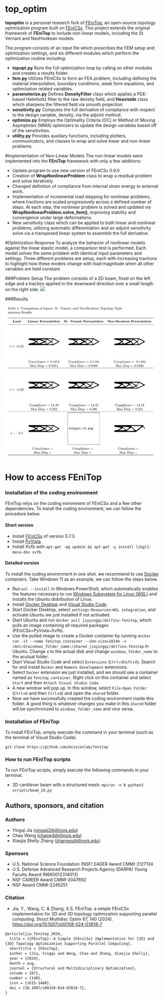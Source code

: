 # top_optim
**topoptim** is a personal research fork of [FEniTop](https://github.com/missionlab/fenitop), an open-source topology optimization program built on [FEniCSx](https://fenicsproject.org). This project extends the original framework of **FEniTop** to include non-linear models, including the St. Vernant and NeoHookean models. 

The program consists of an input file which prescribes the FEM setup and optimization settings, and six different modules which perform the optimization routine including: 
- **topopt.py** Runs the full optimization loop by calling on other modules and creates a results folder.
- **fem.py** Utilizes FEniCSx to form an FEA problem, including defining the material interpolation, boundary conditions, weak form equations, and optimization related variables.
- **parameterize.py** Defines **DensityFilter** class which applies a PDE-based Helmholtz filter to the raw density field, and **Heaviside** class which sharpens the filtered field via smooth projection.
- **sensitivity.py** Computes the full derivative of compliance with respect to the design variable, density, via the adjoint method.    
- **optimize.py** Employs the Optimality Criteria (OC) or Method of Moving Asymptotes (MMA) optimizers to update the design variables based off of the sensitivities.  
- **utility.py** Provides auxiliary functions, including plotters, communicators, and classes to wrap and solve linear and non-linear problems.

#Implementation of Non-Linear Models
The non-linear models were implemented into the **FEniTop** framework with only a few additions:
- Update program to use new version of FEniCSx 0.9.0
- Creation of **WrapNonlinearProblem** class to wrap a residual problem and solve iteratively.
- Changed definition of compliance from internal strain energy to external work.
- Implementation of incremental load stepping for nonlinear problems, where tractions are scaled progressively across a defined number of steps. At each step, the nonlinear problem is solved and updated via **WrapNonlinearProblem.solve_fem()**, improving stability and convergence under large deformations.
- New sensitivity class which can be applied to both linear and nonlinear problems, utilizing automatic differentiation and an adjoint sensitivity solve via a transposed linear system  to assemble the full derivative. 

#Optimization Response
To analyze the behavior of nonlinear models against the linear elastic model, a comparison test is performed. Each model solves the same problem with identical input parameters and settings. Three different problems are setup, each with increasing tractions to highlight how these models change with load magnitude when all other variables are held constant.

###Problem Setup
The problem consists of a 2D beam, fixed on the left edge and a traction applied in the downward direction over a small length on the right side. 
<img src="images/mechanism_2d.jpg">

###Results
<img src="images/topology_compare.png">

# How to access FEniTop

### Installation of the coding environment
FEniTop relys on the coding evironment of FEniCSx and a few other dependencies.
To install the coding environment, we can follow the procedure below.

#### Short version

- Install [FEniCSx](https://github.com/FEniCS/dolfinx) of version 0.7.3.
- Install [PyVista](https://github.com/pyvista/pyvista).
- Install Xvfb with `apt-get -qq update && apt-get -y install libgl1-mesa-dev xvfb`.

#### Detailed version

To install the coding environment in one shot, we recommend to use [Docker](https://www.docker.com/) containers. Take Windows 11 as an example, we can follow the steps below.

- Run `wsl --install` in Windows PowerShell, which automatically enables the features necessary to run [Windows Subsystem for Linux (WSL)](https://learn.microsoft.com/en-us/windows/wsl/install) and installs the Ubuntu distribution of Linux.
- Install [Docker Desktop](https://www.docker.com/products/docker-desktop) and [Visual Studio Code](https://code.visualstudio.com/).
- Start Docker Desktop, select `settings`-`Resources`-`WSL integration`, and activate Ubuntu we just installed if not activated.
- Start Ubuntu and run `docker pull jiayingqi/dolfinx-fenitop`, which pulls an image containing all required packages (FEniCSx+PyVista+Xvfb).
- Use the pulled image to create a Docker container by running `docker run -it --name fenitop_container --shm-size=1024m -v /mnt/d/windows_folder_name:/shared jiayingqi/dolfinx-fenitop` in Ubuntu. Change `d` to the actual disk and change `windows_folder_name` to the acutual folder.
- Start Visual Studio Code and select `Extensions` (`Ctrl`+`Shift`+`X`). Search for and install `Docker` and `Remote Development` extensions.
- Select `Docker` extension we just installed, and we should see a container named as `fenitop_container`. Right click on this container and select `Start` and then `Attach Visual Studio Code`.
- A new window will pop up. In this window, select `File`-`Open Folder` (`Ctrl`+`K` and then `Ctrl`+`O`) and open the `shared` folder.
- Now we have successfully created the coding environment inside this folder. A good thing is whatever changes you make in this `shared` folder will be synchronized to `windows_folder_name` and vice versa.

### Installation of FEniTop
To install FEniTop, simply execute the command in your terminal (such as the terminal of Visual Studio Code).
```
git clone https://github.com/missionlab/fenitop
```

### How to run FEniTop scripts
To run FEniTop scripts, simply execute the following commands in your terminal.

- 2D cantilever beam with a structured mesh: `mpirun -n 8 python3 scripts/beam_2d.py`


## Authors, sponsors, and citation

### Authors
- Yingqi Jia (yingqij2@illinois.edu)
- Chao Wang (chaow4@illinois.edu)
- Xiaojia Shelly Zhang (zhangxs@illinois.edu)

### Sponsors
- U.S. National Science Foundation (NSF) EAGER Award CMMI-2127134
- U.S. Defense Advanced Research Projects Agency (DARPA) Young Faculty Award (N660012314013)
- NSF CAREER Award CMMI-2047692
- NSF Award CMMI-2245251

### Citation
- Jia, Y., Wang, C. & Zhang, X.S. FEniTop: a simple FEniCSx implementation for 2D and 3D topology optimization supporting parallel computing. Struct Multidisc Optim 67, 140 (2024). https://doi.org/10.1007/s00158-024-03818-7

```
@article{jia_fenitop_2024,
  title = {{FEniTop}: A Simple {FEniCSx} Implementation for {2D} and {3D} Topology Optimization Supporting Parallel Computing},
  shorttitle = {FEniTop},
  author = {Jia, Yingqi and Wang, Chao and Zhang, Xiaojia Shelly},
  year = {2024},
  month = aug,
  journal = {Structural and Multidisciplinary Optimization},
  volume = {67},
  number = {140},
  issn = {1615-1488},
  doi = {10.1007/s00158-024-03818-7},
}
```
